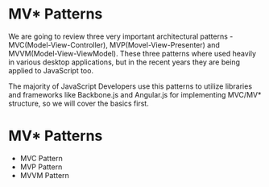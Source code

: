 # MV* Patterns

We are going to review three very important architectural patterns - MVC(Model-View-Controller), MVP(Movel-View-Presenter) and MVVM(Model-View-ViewModel). These three patterns where used heavily in various desktop applications, but in the recent years they are being applied to JavaScript too.

The majority of JavaScript Developers use this patterns to utilize libraries and frameworks like Backbone.js and Angular.js for implementing MVC/MV* structure, so we will cover the basics first.

# MV* Patterns

- MVC Pattern
- MVP Pattern
- MVVM Pattern
